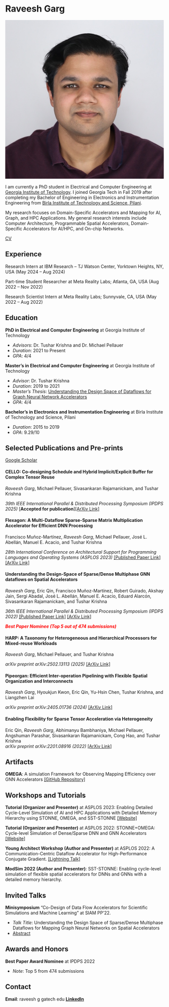 # Raveesh Garg

![Profile Photo](photo.jpg) 

I am currently a PhD student in Electrical and Computer Engineering at [Georgia Institute of Technology](https://www.gatech.edu/). I joined Georgia Tech in Fall 2019 after completing my Bachelor of Engineering in Electronics and Instrumentation Engineering from [Birla Institute of Technology and Science, Pilani](https://www.bits-pilani.ac.in/).

My research focuses on Domain-Specific Accelerators and Mapping for AI, Graph, and HPC Applications. My general research interests include Computer Architecture, Programmable Spatial Accelerators, Domain-Specific Accelerators for AI/HPC, and On-chip Networks.

[CV](Public_CV.pdf) 

## Experience

Research Intern at IBM Research – TJ Watson Center, Yorktown Heights, NY, USA (May 2024 – Aug 2024)

Part-time Student Researcher at Meta Reality Labs; Atlanta, GA, USA (Aug 2022 – Nov 2022)

Research Scientist Intern at Meta Reality Labs; Sunnyvale, CA, USA (May 2022 – Aug 2022)


## Education

 **PhD in Electrical and Computer Engineering** at Georgia Institute of Technology
  - *Advisors*: Dr. Tushar Krishna and Dr. Michael Pellauer
  - *Duration*: 2021 to Present
  - *GPA*: 4/4

 **Master’s in Electrical and Computer Engineering** at Georgia Institute of Technology
  - *Advisor*: Dr. Tushar Krishna
  - *Duration*: 2019 to 2021
  - *Master’s Thesis*: [Understanding the Design Space of Dataflows for Graph Neural Network Accelerators](https://repository.gatech.edu/entities/publication/41a399a8-66ab-4d57-a0fd-e13e06f7ac64)
  - *GPA*: 4/4

 **Bachelor’s in Electronics and Instrumentation Engineering** at Birla Institute of Technology and Science, Pilani
  - *Duration*: 2015 to 2019
  - *GPA*: 9.29/10

## Selected Publications and Pre-prints

[Google Scholar](https://scholar.google.com/citations?hl=en&user=5CKKG44AAAAJ)

#### CELLO: Co-designing Schedule and Hybrid Implicit/Explicit Buffer for Complex Tensor Reuse
*Raveesh Garg*, Michael Pellauer, Sivasankaran Rajamanickam, and Tushar Krishna  

*39th IEEE International Parallel & Distributed Processing Symposium (IPDPS 2025)* [**Accepted for publication**][[ArXiv Link]](https://arxiv.org/pdf/2303.11499)


#### Flexagon: A Multi-Dataflow Sparse-Sparse Matrix Multiplication Accelerator for Efficient DNN Processing
Francisco Muñoz-Martínez, *Raveesh Garg*, Michael Pellauer, José L. Abellán, Manuel E. Acacio, and Tushar Krishna

*28th International Conference on Architectural Support for Programming Languages and Operating Systems (ASPLOS 2023)*  [[Published Paper Link]](https://dl.acm.org/doi/10.1145/3582016.3582069) [[ArXiv Link]](https://arxiv.org/abs/2301.10852)


#### Understanding the Design-Space of Sparse/Dense Multiphase GNN dataflows on Spatial Accelerators
*Raveesh Garg*, Eric Qin, Francisco Muñoz-Martínez, Robert Guirado, Akshay Jain, Sergi Abadal, José L. Abellán, Manuel E. Acacio, Eduard Alarcón, Sivasankaran Rajamanickam, and Tushar Krishna

*36th IEEE International Parallel & Distributed Processing Symposium (IPDPS 2022)*  [[Published Paper Link]](https://ieeexplore.ieee.org/stamp/stamp.jsp?tp=&arnumber=9820725) [[ArXiv Link]](https://arxiv.org/abs/2103.07977)

<b><i><span style="color:red">Best Paper Nominee (Top 5 out of 474 submissions)</span></i></b>


#### HARP: A Taxonomy for Heterogeneous and Hierarchical Processors for Mixed-reuse Workloads
*Raveesh Garg*, Michael Pellauer, and Tushar Krishna

*arXiv preprint arXiv:2502.13113 (2025)*  [[ArXiv Link]](https://arxiv.org/abs/2502.13113)


#### Pipeorgan: Efficient Inter-operation Pipelining with Flexible Spatial Organization and Interconnects
*Raveesh Garg*, Hyoukjun Kwon, Eric Qin, Yu-Hsin Chen, Tushar Krishna, and Liangzhen Lai  

*arXiv preprint arXiv:2405.01736 (2024)*  [[ArXiv Link]](https://arxiv.org/abs/2405.01736)


#### Enabling Flexibility for Sparse Tensor Acceleration via Heterogeneity
Eric Qin, *Raveesh Garg*, Abhimanyu Bambhaniya, Michael Pellauer, Angshuman Parashar, Sivasankaran Rajamanickam, Cong Hao, and Tushar Krishna  
*arXiv preprint arXiv:2201.08916 (2022)*  [[ArXiv Link]](https://arxiv.org/abs/2201.08916)


## Artifacts

**OMEGA**: A simulation Framework for Observing Mapping Efficiency over GNN Accelerators [[GitHub Repository]](http://github.com/stonne-simulator/omega)

## Workshops and Tutorials

**Tutorial (Organizer and Presenter)** at ASPLOS 2023: Enabling Detailed Cycle-Level Simulation of AI and HPC Applications with Detailed Memory Hierarchy using STONNE, OMEGA, and SST-STONNE [[Website]](https://stonne-simulator.github.io/ASPLOSTUT.html)

**Tutorial (Organizer and Presenter)** at ASPLOS 2022: STONNE+OMEGA: Cycle-level Simulation of Dense/Sparse DNN and GNN Accelerators [[Website]](https://stonne-simulator.github.io/ASPLOSTUT.html)

**Young Architect Workshop (Author and Presenter)** at ASPLOS 2022: A Communication-Centric Dataflow Accelerator for High-Performance Conjugate Gradient. [[Lightning Talk]](https://www.youtube.com/watch?v=1DqTIaZZDjI)

**ModSim 2022 (Author and Presenter)**: SST-STONNE: Enabling cycle-level simulation of flexible spatial accelerators for DNNs and GNNs with a detailed memory hierarchy.

## Invited Talks

**Minisymposium** “Co-Design of Data Flow Accelerators for Scientific Simulations and Machine Learning” at SIAM PP’22.
  - *Talk Title*: Understanding the Design Space of Sparse/Dense Multiphase Dataflows for Mapping Graph Neural Networks on Spatial Accelerators
  - [Abstract](https://meetings.siam.org/sess/dsp_talk.cfm?p=119055)

## Awards and Honors

**Best Paper Award Nominee** at IPDPS 2022
  - *Note*: Top 5 from 474 submissions

## Contact

**Email**: raveesh <dot> g <at> gatech <dot> edu
[**LinkedIn**](https://www.linkedin.com/in/raveesh-garg-61b47b150/)

